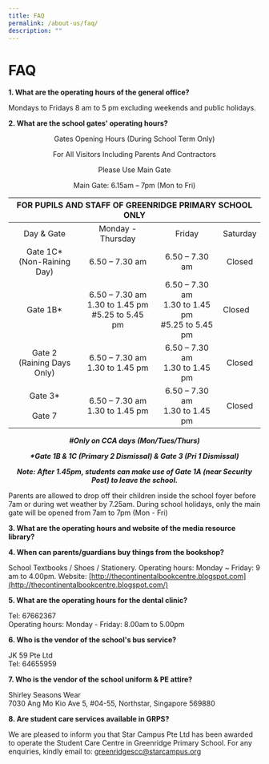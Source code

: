 ```yaml
---
title: FAQ
permalink: /about-us/faq/
description: ""
---
```

# FAQ
**1\. What are the operating hours of the general office?** 

Mondays to Fridays 8 am to 5 pm excluding weekends and public holidays.   
  

**2\. What are the school gates' operating hours?** 

<p style="text-align: center;">Gates Opening Hours (During School Term Only)</p>

<p style="text-align: center;">For All Visitors Including Parents And Contractors</p>

<p style="text-align: center;">Please Use Main Gate</p>

<p style="text-align: center;">Main Gate: 6.15am – 7pm (Mon to Fri)</p>

<table>
<thead>
  <tr>
    <th colspan="4" style="text-align: center;">FOR PUPILS AND STAFF OF GREENRIDGE PRIMARY SCHOOL ONLY</th>
  </tr>
</thead>
<tbody>
  <tr>
    <td style="text-align: center;">Day &amp; Gate</td>
    <td style="text-align: center;">Monday - Thursday</td>
    <td style="text-align: center;">Friday</td>
    <td style="text-align: center;">Saturday</td>
  </tr>
  <tr>
    <td style="text-align: center;">Gate 1C* <br>(Non-Raining Day)</td>
    <td style="text-align: center;">6.50 – 7.30 am</td>
    <td style="text-align: center;">6.50  – 7.30 am</td>
    <td style="text-align: center;">Closed </td>
  </tr>
  <tr>
    <td style="text-align: center;">Gate 1B*</td>
    <td style="text-align: center;">6.50  – 7.30 am<br>1.30 to 1.45 pm<br>#5.25 to 5.45 pm</td>
    <td style="text-align: center;">6.50  – 7.30 am<br>1.30 to 1.45 pm<br>#5.25 to 5.45 pm</td>
    <td>Closed</td>
  </tr>
  <tr>
    <td style="text-align: center;">Gate 2<br>(Raining Days Only)</td>
    <td style="text-align: center;">6.50  – 7.30 am<br>1.30 to 1.45 pm</td>
    <td style="text-align: center;">6.50  – 7.30 am<br>1.30 to 1.45 pm</td>
    <td style="text-align: center;">Closed</td>
  </tr>
  <tr>
    <td style="text-align: center;">Gate 3*<br><br>Gate 7<br></td>
    <td style="text-align: center;"> 6.50  – 7.30 am<br>1.30 to 1.45 pm</td>
    <td style="text-align: center;">6.50  – 7.30 am<br>1.30 to 1.45 pm</td>
    <td style="text-align: center;">Closed  </td>
  </tr>
</tbody>
</table>

<p style="text-align: center;"><b><i>#Only on CCA days (Mon/Tues/Thurs)</i></b></p>

<p style="text-align: center;"><b><i>*Gate 1B & 1C (Primary 2 Dismissal) & Gate 3 (Pri 1 Dismissal)</i></b></p>

<p style="text-align: center;"><b><i>Note: After 1.45pm, students can make use of Gate 1A (near Security Post) to leave the school.</i></b></p>

Parents are allowed to drop off their children inside the school foyer before 7am or during wet weather by 7.25am. During school holidays, only the main gate will be opened from 7am to 7pm (Mon - Fri)

**3\. What are the operating hours and website of the media resource library?**
  


**4\. When can parents/guardians buy things from the bookshop?**

School Textbooks / Shoes / Stationery. Operating hours: Monday ~ Friday: 9 am to 4.00pm. Website: [http://thecontinentalbookcentre.blogspot.com](http://thecontinentalbookcentre.blogspot.com/)  
  

**5\. What are the operating hours for the dental clinic?**

Tel: 67662367  
Operating hours: Monday - Friday: 8.00am to 5.00pm  
  

**6\. Who is the vendor of the school's bus service?** 

JK 59 Pte Ltd  
Tel: 64655959  
  

**7\. Who is the vendor of the school uniform & PE attire?**

Shirley Seasons Wear  
7030 Ang Mo Kio Ave 5, #04-55, Northstar, Singapore 569880  
  

**8\. Are student care services available in GRPS?**

We are pleased to inform you that Star Campus Pte Ltd has been awarded to operate the Student Care Centre in Greenridge Primary School. For any enquiries, kindly email to: [greenridgescc@starcampus.org](https://greenridgepri.moe.edu.sg/about-us/greenridgescc@starcampus.org)